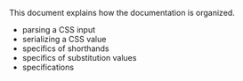 
This document explains how the documentation is organized.

- parsing a CSS input
- serializing a CSS value
- specifics of shorthands
- specifics of substitution values
- specifications
